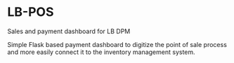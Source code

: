 # LB-POS
Sales and payment dashboard for LB DPM

Simple Flask based payment dashboard to digitize the point of sale process and more easily connect it to the inventory management system.